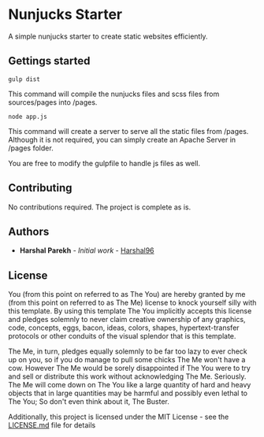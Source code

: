 # Nunjucks Starter

A simple nunjucks starter to create static websites efficiently.

## Gettings started

```
gulp dist
```
This command will compile the nunjucks files and scss files from sources/pages into /pages.

```
node app.js
```
This command will create a server to serve all the static files from /pages. Although it is not required, you can simply create an Apache Server in /pages folder.

You are free to modify the gulpfile to handle js files as well. 

## Contributing

No contributions required. The project is complete as is.

## Authors

* **Harshal Parekh** - *Initial work* - [Harshal96](https://github.com/Harshal96)

## License

You (from this point on referred to as The You) are hereby granted by me (from this point on referred to as The Me) 
license to knock yourself silly with this template. By using this template The You implicitly accepts this 
license and pledges solemnly to never claim creative ownership of any graphics, code, concepts, eggs, bacon, ideas, 
colors, shapes, hypertext-transfer protocols or other conduits of the visual splendor that is this template. 

The Me, in turn, pledges equally solemnly to be far too lazy to ever check up on you, so if you do manage to pull 
some chicks The Me won't have a cow. However The Me would be sorely disappointed if The You 
were to try and sell or distribute this work without acknowledging The Me. Seriously. The Me will come down on 
The You like a large quantity of hard and heavy objects that in large quantities may be harmful and possibly even 
lethal to The You; So don't even think about it, The Buster.

Additionally, this project is licensed under the MIT License - see the [LICENSE.md](LICENSE.md) file for details
